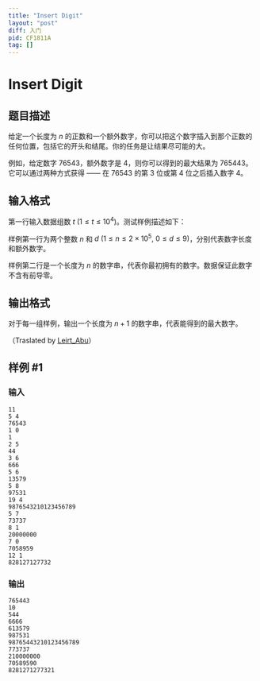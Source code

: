 ```yaml
---
title: "Insert Digit"
layout: "post"
diff: 入门
pid: CF1811A
tag: []
---
```


# Insert Digit

## 题目描述

给定一个长度为 $n$ 的正数和一个额外数字，你可以把这个数字插入到那个正数的任何位置，包括它的开头和结尾。你的任务是让结果尽可能的大。

例如，给定数字 $76543$，额外数字是 $4$，则你可以得到的最大结果为 $765443$。它可以通过两种方式获得 —— 在 $76543$ 的第 $3$ 位或第 $4$ 位之后插入数字 $4$。

## 输入格式

第一行输入数据组数 $t\ (1 \leq t \leq 10^4)$。测试样例描述如下：

样例第一行为两个整数 $n$ 和 $d\ (1 \le n \le 2 \times 10^5,\ 0 \le d \le 9)$，分别代表数字长度和额外数字。

样例第二行是一个长度为 $n$ 的数字串，代表你最初拥有的数字。数据保证此数字不含有前导零。

## 输出格式

对于每一组样例，输出一个长度为 $n + 1$ 的数字串，代表能得到的最大数字。

（Traslated by [Leirt_Abu](https://www.luogu.com.cn/user/365060)）

## 样例 #1

### 输入

```
11
5 4
76543
1 0
1
2 5
44
3 6
666
5 6
13579
5 8
97531
19 4
9876543210123456789
5 7
73737
8 1
20000000
7 0
7058959
12 1
828127127732
```

### 输出

```
765443
10
544
6666
613579
987531
98765443210123456789
773737
210000000
70589590
8281271277321
```

